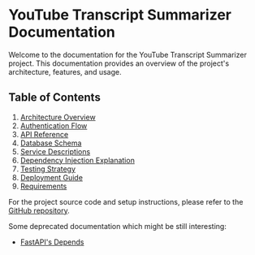 # YouTube Transcript Summarizer Documentation

Welcome to the documentation for the YouTube Transcript Summarizer project. This documentation provides an overview of the project's architecture, features, and usage.

## Table of Contents

1. [Architecture Overview](architecture.md)
2. [Authentication Flow](authentication.md)
3. [API Reference](api-reference.md)
4. [Database Schema](database-schema.md)
5. [Service Descriptions](services.md)
6. [Dependency Injection Explanation](dependency-injection.md)
7. [Testing Strategy](testing.md)
8. [Deployment Guide](deployment.md)
9. [Requirements](requirements.md)

For the project source code and setup instructions, please refer to the [GitHub repository](https://github.com/yourusername/yt-transcript-summarizer).

Some deprecated documentation which might be still interesting:
- [FastAPI's Depends](dependens.md)